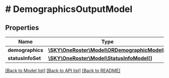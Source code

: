# # DemographicsOutputModel

## Properties

Name | Type | Description | Notes
------------ | ------------- | ------------- | -------------
**demographics** | [**\SKY\OneRoster\Model\ORDemographicModel[]**](ORDemographicModel.md) |  | [optional]
**statusInfoSet** | [**\SKY\OneRoster\Model\StatusInfoModel[]**](StatusInfoModel.md) |  | [optional]

[[Back to Model list]](../../README.md#models) [[Back to API list]](../../README.md#endpoints) [[Back to README]](../../README.md)
